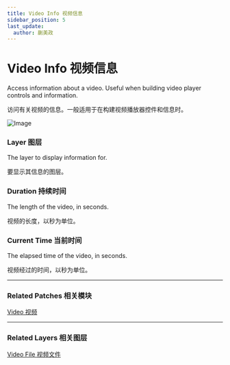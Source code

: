 ```yaml
---
title: Video Info 视频信息
sidebar_position: 5
last_update:
  author: 蒯美政
---
```


# Video Info 视频信息

Access information about a video. Useful when building video player controls and information.

访问有关视频的信息。一般适用于在构建视频播放器控件和信息时。

![Image](./../../../static/img/docs/Utility/video-info.png)

### Layer 图层

The layer to display information for.

要显示其信息的图层。

### Duration 持续时间

The length of the video, in seconds.

视频的长度，以秒为单位。

### Current Time 当前时间

The elapsed time of the video, in seconds.

视频经过的时间，以秒为单位。

------

### Related Patches 相关模块

[Video 视频](./Video.md)

------

### Related Layers 相关图层

[Video File 视频文件](./../Layer/Video%20File.md)
